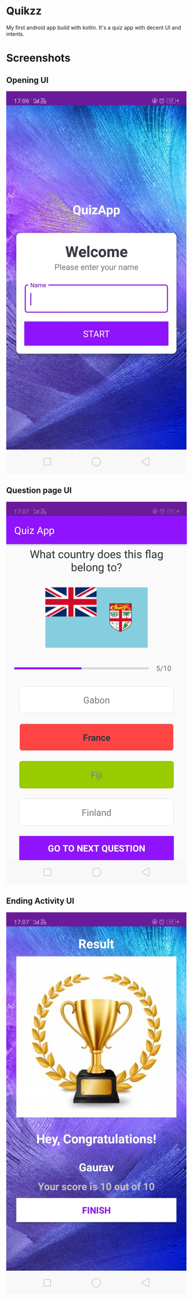 # Quikzz
My first android app build with kotlin. It's a quiz app with decent UI and intents.
# Screenshots


## Opening UI
<img src="1.jpeg"/>


## Question page UI
<img src="2.jpeg"/>


## Ending Activity UI
<img src="3.jpeg"/>
